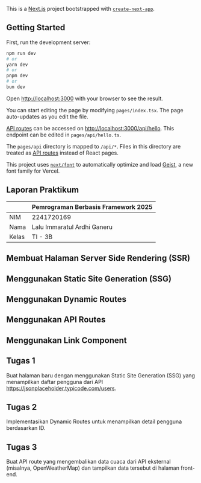 This is a [Next.js](https://nextjs.org) project bootstrapped with [`create-next-app`](https://nextjs.org/docs/pages/api-reference/create-next-app).

## Getting Started

First, run the development server:

```bash
npm run dev
# or
yarn dev
# or
pnpm dev
# or
bun dev
```

Open [http://localhost:3000](http://localhost:3000) with your browser to see the result.

You can start editing the page by modifying `pages/index.tsx`. The page auto-updates as you edit the file.

[API routes](https://nextjs.org/docs/pages/building-your-application/routing/api-routes) can be accessed on [http://localhost:3000/api/hello](http://localhost:3000/api/hello). This endpoint can be edited in `pages/api/hello.ts`.

The `pages/api` directory is mapped to `/api/*`. Files in this directory are treated as [API routes](https://nextjs.org/docs/pages/building-your-application/routing/api-routes) instead of React pages.

This project uses [`next/font`](https://nextjs.org/docs/pages/building-your-application/optimizing/fonts) to automatically optimize and load [Geist](https://vercel.com/font), a new font family for Vercel.

## Laporan Praktikum

|  | Pemrograman Berbasis Framework 2025 |
|--|--|
| NIM |  2241720169|
| Nama |  Lalu Immaratul Ardhi Ganeru |
| Kelas | TI - 3B |

## Membuat Halaman Server Side Rendering (SSR)

## Menggunakan Static Site Generation (SSG)

## Menggunakan Dynamic Routes

## Menggunakan API Routes

## Menggunakan Link Component

## Tugas 1
Buat halaman baru dengan menggunakan Static Site Generation (SSG) yang menampilkan daftar pengguna dari API https://jsonplaceholder.typicode.com/users.
## Tugas 2
Implementasikan Dynamic Routes untuk menampilkan detail pengguna berdasarkan ID.
## Tugas 3
Buat API route yang mengembalikan data cuaca dari API eksternal (misalnya, OpenWeatherMap) dan tampilkan data tersebut di halaman front-end.